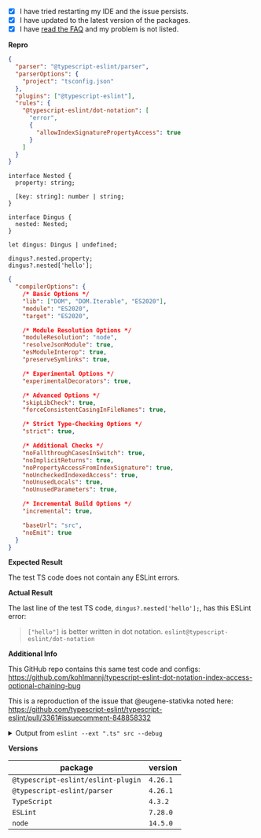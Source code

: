 <!--
If you have a problem with a specific rule, please begin your issue title with [rulename] to make it easier to search for.
I.e. "[no-unused-vars] False positive when fooing the bar"

Please don't ignore this template.

If you ignore it, we're just going to respond asking you to fill it out, which wastes everyone's time.
The more relevant information you can include, the faster we can find the issue and fix it without asking you for more info.
-->

<!--
Are you opening an issue because the rule you're trying to use is not found?
🚨 STOP 🚨 𝗦𝗧𝗢𝗣 🚨 𝑺𝑻𝑶𝑷 🚨
1) Check the releases log: https://github.com/typescript-eslint/typescript-eslint/releases
    -  If the rule isn't listed there, then chances are it hasn't been released to the main npm tag yet.
2) Try installing the `canary` tag: `npm i @typescript-eslint/eslint-plugin@canary`.
    - The canary tag is built for every commit to master, so it contains the bleeding edge build.
3) If ESLint still can't find the rule, then consider reporting an issue.
-->

- [x] I have tried restarting my IDE and the issue persists.
- [x] I have updated to the latest version of the packages.
- [x] I have [read the FAQ](https://github.com/typescript-eslint/typescript-eslint/blob/master/docs/getting-started/linting/FAQ.md) and my problem is not listed.

**Repro**

<!--
Include a ***minimal*** reproduction case.
The more irrelevant code/config you give, the harder it is for us to investigate.

Please consider creating an isolated reproduction repo to make it easy for the volunteer maintainers debug your issue.
-->

```JSON
{
  "parser": "@typescript-eslint/parser",
  "parserOptions": {
    "project": "tsconfig.json"
  },
  "plugins": ["@typescript-eslint"],
  "rules": {
    "@typescript-eslint/dot-notation": [
      "error",
      {
        "allowIndexSignaturePropertyAccess": true
      }
    ]
  }
}

```

```TS
interface Nested {
  property: string;

  [key: string]: number | string;
}

interface Dingus {
  nested: Nested;
}

let dingus: Dingus | undefined;

dingus?.nested.property;
dingus?.nested['hello'];
```

<!--
Also include your tsconfig, if you're using type-aware linting
-->

```JSON
{
  "compilerOptions": {
    /* Basic Options */
    "lib": ["DOM", "DOM.Iterable", "ES2020"],
    "module": "ES2020",
    "target": "ES2020",

    /* Module Resolution Options */
    "moduleResolution": "node",
    "resolveJsonModule": true,
    "esModuleInterop": true,
    "preserveSymlinks": true,

    /* Experimental Options */
    "experimentalDecorators": true,

    /* Advanced Options */
    "skipLibCheck": true,
    "forceConsistentCasingInFileNames": true,

    /* Strict Type-Checking Options */
    "strict": true,

    /* Additional Checks */
    "noFallthroughCasesInSwitch": true,
    "noImplicitReturns": true,
    "noPropertyAccessFromIndexSignature": true,
    "noUncheckedIndexedAccess": true,
    "noUnusedLocals": true,
    "noUnusedParameters": true,

    /* Incremental Build Options */
    "incremental": true,

    "baseUrl": "src",
    "noEmit": true
  }
}
```

**Expected Result**

<!--
What did you expect to happen?
Please be specific here - list the exact lines and messages you expect.
-->

The test TS code does not contain any ESLint errors.

**Actual Result**

<!--
What actually happened?
Please be specific here - list the exact lines and messages that caused errors
-->

The last line of the test TS code, `dingus?.nested['hello'];`, has this ESLint error:

> `["hello"]` is better written in dot notation. `eslint@typescript-eslint/dot-notation`

**Additional Info**

This GitHub repo contains this same test code and configs: https://github.com/kohlmannj/typescript-eslint-dot-notation-index-access-optional-chaining-bug

This is a reproduction of the issue that @eugene-stativka noted here: https://github.com/typescript-eslint/typescript-eslint/pull/3361#issuecomment-848858332

<!--
Did eslint throw an exception?

Please run your lint again with the --debug flag, and dump the output below.
i.e. eslint --ext ".ts,.js" src --debug
-->

<details><summary>Output from <code>eslint --ext ".ts" src --debug</code></summary>

Note: You can rerun this command in https://github.com/kohlmannj/typescript-eslint-dot-notation-index-access-optional-chaining-bug with the `yarn lint:debug` script.

```
➜  typescript-eslint-dot-notation-index-access-optional-chaining-bug git:(main) ✗ yarn lint:debug
yarn run v1.22.10
$ yarn lint  --debug
$ eslint --ext ".ts" src --debug
  eslint:cli CLI args: [ '--ext', '.ts', 'src', '--debug' ] +0ms
  eslint:cli Running on files +4ms
  eslintrc:config-array-factory Loading JSON config file: /Users/joseph/Sites/kohlmannj/typescript-eslint-dot-notation-index-access-optional-chaining-bug/package.json +0ms
  eslintrc:ignore-pattern Create with: [ IgnorePattern { patterns: [ '/**/node_modules/*' ], basePath: '/Users/joseph/Sites/kohlmannj/typescript-eslint-dot-notation-index-access-optional-chaining-bug', loose: false } ] +0ms
  eslintrc:ignore-pattern   processed: { basePath: '/Users/joseph/Sites/kohlmannj/typescript-eslint-dot-notation-index-access-optional-chaining-bug', patterns: [ '/**/node_modules/*' ] } +1ms
  eslintrc:ignore-pattern Create with: [ IgnorePattern { patterns: [ '/**/node_modules/*' ], basePath: '/Users/joseph/Sites/kohlmannj/typescript-eslint-dot-notation-index-access-optional-chaining-bug', loose: false } ] +1ms
  eslintrc:ignore-pattern   processed: { basePath: '/Users/joseph/Sites/kohlmannj/typescript-eslint-dot-notation-index-access-optional-chaining-bug', patterns: [ '/**/node_modules/*' ] } +0ms
  eslint:file-enumerator Start to iterate files: [ 'src' ] +0ms
  eslint:file-enumerator Directory: /Users/joseph/Sites/kohlmannj/typescript-eslint-dot-notation-index-access-optional-chaining-bug/src +1ms
  eslint:file-enumerator Enter the directory: /Users/joseph/Sites/kohlmannj/typescript-eslint-dot-notation-index-access-optional-chaining-bug/src +0ms
  eslintrc:cascading-config-array-factory Load config files for /Users/joseph/Sites/kohlmannj/typescript-eslint-dot-notation-index-access-optional-chaining-bug/src. +0ms
  eslintrc:cascading-config-array-factory No cache found: /Users/joseph/Sites/kohlmannj/typescript-eslint-dot-notation-index-access-optional-chaining-bug/src. +0ms
  eslintrc:config-array-factory Config file not found on /Users/joseph/Sites/kohlmannj/typescript-eslint-dot-notation-index-access-optional-chaining-bug/src +5ms
  eslintrc:cascading-config-array-factory No cache found: /Users/joseph/Sites/kohlmannj/typescript-eslint-dot-notation-index-access-optional-chaining-bug. +1ms
  eslintrc:config-array-factory Loading legacy config file: /Users/joseph/Sites/kohlmannj/typescript-eslint-dot-notation-index-access-optional-chaining-bug/.eslintrc +0ms
  eslintrc:config-array-factory Config file found: /Users/joseph/Sites/kohlmannj/typescript-eslint-dot-notation-index-access-optional-chaining-bug/.eslintrc +19ms
  eslintrc:config-array-factory Loading parser "@typescript-eslint/parser" from /Users/joseph/Sites/kohlmannj/typescript-eslint-dot-notation-index-access-optional-chaining-bug/.eslintrc +1ms
  eslintrc:config-array-factory Loaded: @typescript-eslint/parser@4.26.1 (/Users/joseph/Sites/kohlmannj/typescript-eslint-dot-notation-index-access-optional-chaining-bug/node_modules/@typescript-eslint/parser/dist/index.js) +1ms
  eslintrc:config-array-factory Loading plugin "@typescript-eslint" from /Users/joseph/Sites/kohlmannj/typescript-eslint-dot-notation-index-access-optional-chaining-bug/.eslintrc +239ms
  eslintrc:config-array-factory Loaded: @typescript-eslint/eslint-plugin@4.26.1 (/Users/joseph/Sites/kohlmannj/typescript-eslint-dot-notation-index-access-optional-chaining-bug/node_modules/@typescript-eslint/eslint-plugin/dist/index.js) +1ms
  eslintrc:config-array-factory Plugin /Users/joseph/Sites/kohlmannj/typescript-eslint-dot-notation-index-access-optional-chaining-bug/node_modules/@typescript-eslint/eslint-plugin/dist/index.js loaded in: 152ms +152ms
  eslintrc:cascading-config-array-factory No cache found: /Users/joseph/Sites/kohlmannj. +413ms
  eslintrc:config-array-factory Config file not found on /Users/joseph/Sites/kohlmannj +0ms
  eslintrc:cascading-config-array-factory No cache found: /Users/joseph/Sites. +0ms
  eslintrc:config-array-factory Config file not found on /Users/joseph/Sites +0ms
  eslintrc:cascading-config-array-factory No cache found: /Users/joseph. +0ms
  eslintrc:cascading-config-array-factory Stop traversing because of considered root. +0ms
  eslintrc:cascading-config-array-factory Configuration was determined: ConfigArray(2) [ { type: 'config', name: 'DefaultIgnorePattern', filePath: '', criteria: null, env: undefined, globals: undefined, ignorePattern: IgnorePattern { patterns: [Array], basePath: '/Users/joseph/Sites/kohlmannj/typescript-eslint-dot-notation-index-access-optional-chaining-bug', loose: false }, noInlineConfig: undefined, parser: undefined, parserOptions: undefined, plugins: undefined, processor: undefined, reportUnusedDisableDirectives: undefined, root: undefined, rules: undefined, settings: undefined }, { type: 'config', name: '.eslintrc', filePath: '/Users/joseph/Sites/kohlmannj/typescript-eslint-dot-notation-index-access-optional-chaining-bug/.eslintrc', criteria: null, env: undefined, globals: undefined, ignorePattern: undefined, noInlineConfig: undefined, parser: { error: null, filePath: '/Users/joseph/Sites/kohlmannj/typescript-eslint-dot-notation-index-access-optional-chaining-bug/node_modules/@typescript-eslint/parser/dist/index.js', id: '@typescript-eslint/parser', importerName: '.eslintrc', importerPath: '/Users/joseph/Sites/kohlmannj/typescript-eslint-dot-notation-index-access-optional-chaining-bug/.eslintrc' }, parserOptions: { project: 'tsconfig.json' }, plugins: { '@typescript-eslint': [Object] }, processor: undefined, reportUnusedDisableDirectives: undefined, root: undefined, rules: { '@typescript-eslint/dot-notation': [Array] }, settings: undefined } ] on /Users/joseph/Sites/kohlmannj/typescript-eslint-dot-notation-index-access-optional-chaining-bug/src +2ms
  eslintrc:ignore-pattern Create with: [ IgnorePattern { patterns: [ '/**/node_modules/*' ], basePath: '/Users/joseph/Sites/kohlmannj/typescript-eslint-dot-notation-index-access-optional-chaining-bug', loose: false } ] +418ms
  eslintrc:ignore-pattern   processed: { basePath: '/Users/joseph/Sites/kohlmannj/typescript-eslint-dot-notation-index-access-optional-chaining-bug', patterns: [ '/**/node_modules/*' ] } +0ms
  eslintrc:ignore-pattern Check {
  filePath: '/Users/joseph/Sites/kohlmannj/typescript-eslint-dot-notation-index-access-optional-chaining-bug/src/index.ts',
  dot: false,
  relativePath: 'src/index.ts',
  result: false
} +1ms
  eslint:file-enumerator Yield: index.ts +418ms
  eslintrc:cascading-config-array-factory Load config files for /Users/joseph/Sites/kohlmannj/typescript-eslint-dot-notation-index-access-optional-chaining-bug/src. +2ms
  eslintrc:cascading-config-array-factory Cache hit: /Users/joseph/Sites/kohlmannj/typescript-eslint-dot-notation-index-access-optional-chaining-bug/src. +0ms
  eslint:cli-engine Lint /Users/joseph/Sites/kohlmannj/typescript-eslint-dot-notation-index-access-optional-chaining-bug/src/index.ts +0ms
  eslint:linter Linting code for /Users/joseph/Sites/kohlmannj/typescript-eslint-dot-notation-index-access-optional-chaining-bug/src/index.ts (pass 1) +0ms
  eslint:linter Verify +0ms
  eslint:linter With ConfigArray: /Users/joseph/Sites/kohlmannj/typescript-eslint-dot-notation-index-access-optional-chaining-bug/src/index.ts +0ms
  eslint:linter Generating fixed text for /Users/joseph/Sites/kohlmannj/typescript-eslint-dot-notation-index-access-optional-chaining-bug/src/index.ts (pass 1) +639ms
  eslint:source-code-fixer Applying fixes +0ms
  eslint:source-code-fixer shouldFix parameter was false, not attempting fixes +0ms
  eslint:file-enumerator Leave the directory: /Users/joseph/Sites/kohlmannj/typescript-eslint-dot-notation-index-access-optional-chaining-bug/src +639ms
  eslint:file-enumerator Complete iterating files: ["src"] +0ms
  eslint:cli-engine Linting complete in: 1058ms +639ms

/Users/joseph/Sites/kohlmannj/typescript-eslint-dot-notation-index-access-optional-chaining-bug/src/index.ts
  14:16  error  ["hello"] is better written in dot notation  @typescript-eslint/dot-notation

✖ 1 problem (1 error, 0 warnings)
  1 error and 0 warnings potentially fixable with the `--fix` option.

error Command failed with exit code 1.
info Visit https://yarnpkg.com/en/docs/cli/run for documentation about this command.
error Command failed with exit code 1.
info Visit https://yarnpkg.com/en/docs/cli/run for documentation about this command.
➜  typescript-eslint-dot-notation-index-access-optional-chaining-bug git:(main) ✗
```
</details>

**Versions**

| package                            | version  |
| ---------------------------------- | -------- |
| `@typescript-eslint/eslint-plugin` | `4.26.1` |
| `@typescript-eslint/parser`        | `4.26.1` |
| `TypeScript`                       | `4.3.2`  |
| `ESLint`                           | `7.28.0` |
| `node`                             | `14.5.0` |

